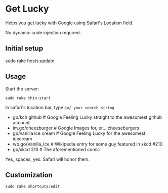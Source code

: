 # Get Lucky

Helps you get lucky with Google using Safari's Location field.

No dynamic code injection required.


## Initial setup

  sudo rake hosts:update


## Usage

Start the server:

    sudo rake thin:start

In safari's location bar, type `go/ your search string`

  - go/kch github           # Google Feeling Lucky straight to the awesomest github account
  - im.go/cheezburger       # Google Images for, er… cheeseburgers
  - go/vanilla ice cream    # Google Feeling Lucky for the awesomest icecream
  - wp.go/Vanilla_Ice       # Wikipedia entry for some guy featured in xkcd #210
  - go/xkcd 210             # The aforementioned comic

Yes, spaces, yes. Safari will honor them.


## Customization

    sudo rake shortcuts:edit

